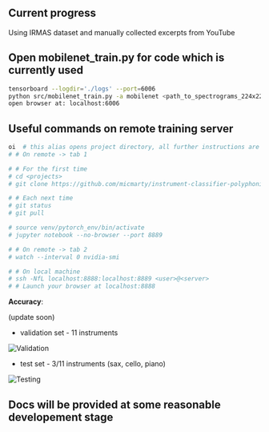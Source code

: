 ## Current progress

Using IRMAS dataset and manually collected excerpts from YouTube

## Open mobilenet_train.py for code which is currently used
```bash
tensorboard --logdir='./logs' --port=6006
python src/mobilenet_train.py -a mobilenet <path_to_spectrograms_224x224>
open browser at: localhost:6006
```

## Useful commands on remote training server
```bash
oi  # this alias opens project directory, all further instructions are there
# # On remote -> tab 1

# # For the first time
# cd <projects>
# git clone https://github.com/micmarty/instrument-classifier-polyphonic.git

# # Each next time
# git status
# git pull

# source venv/pytorch_env/bin/activate
# jupyter notebook --no-browser --port 8889

# # On remote -> tab 2
# watch --interval 0 nvidia-smi

# # On local machine
# ssh -NfL localhost:8888:localhost:8889 <user>@<server>
# # Launch your browser at localhost:8888
```

**Accuracy**:

(update soon)

- validation set - 11 instruments

![Validation](https://image.ibb.co/ig3rRG/Pasted_image_at_2017_10_11_08_56_PM.png)

- test set - 3/11 instruments (sax, cello, piano)

![Testing](https://image.ibb.co/kWZLLb/Pasted_image_at_2017_10_11_09_28_PM.png)

## Docs will be provided at some reasonable developement stage


